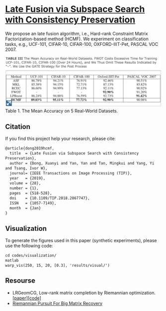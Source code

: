# [Late Fusion via Subspace Search with Consistency Preservation](https://ieeexplore.ieee.org/document/8451915)

We propose an late fusion algorithm, i.e., Hard-rank Constraint Matrix Factorization-based method (HCMF). We experiment on classification tasks, e.g., UCF-101, CIFAR-10, CIFAR-100, OXFORD-IIIT-Pet, PASCAL VOC 2007.

<img src="support/Table-III.png" width="520">
Table 1. The Mean Accuracy on 5 Real-World Datasets.

## Citation
If you find this project help your research, please cite:
```
@article{dong2019hcmf,
  title  = {Late Fusion via Subspace Search with Consistency Preservation},
  author = {Dong, Xuanyi and Yan, Yan and Tan, Mingkui and Yang, Yi and Tsang, Ivor W},
  journal= {IEEE Transactions on Image Processing (TIP)},
  year   = {2019}, 
  volume = {28}, 
  number = {1}, 
  pages  = {518-528},
  doi    = {10.1109/TIP.2018.2867747}, 
  ISSN   = {1057-7149},
  month  = {Jan}
}
```

## Visualization
To generate the figures used in this paper (synthetic experiments), please use the following code:
```
cd codes/visualization/
matlab
warp_vis(250, 15, 20, [0.3], 'results/visual/')
```


## Resourse
- LRGeomCG, Low-rank matrix completion by Riemannian optimization. [\[paper\]](http://www.unige.ch/math/vandereycken/bibtexbrowser.php?key=Vandereycken_2013&bib=my_pubs.bib)[\[code\]](http://www.unige.ch/math/vandereycken/software/RiemannianMatrixCompletion_31Jun2014.zip)
- [Riemannian Pursuit For Big Matrix Recovery](http://www.tanmingkui.com/uploads/2/9/6/5/29654919/rp_to_pub.rar)

